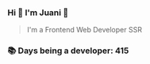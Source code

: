 ### Hi 👋 I&#39;m Juani 🦁

> I&#39;m a Frontend Web Developer SSR

### 📚 Days being a developer: 415
